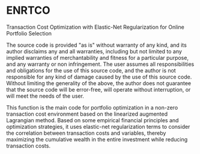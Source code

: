 # ENRTCO
Transaction Cost Optimization with Elastic-Net Regularization for Online Portfolio Selection

The source code is provided "as is" without warranty of any kind, and its author disclaims any and all warranties, including but not limited to any implied warranties of merchantability and fitness for a particular purpose, and any warranty or non infringement. The user assumes all responsibilities and obligations for the use of this source code, and the author is not responsible for any kind of damage caused by the use of this source code. Without limiting the generality of the above, the author does not guarantee that the source code will be error-free, will operate without interruption, or will meet the needs of the user.
  
This function is the main code for portfolio optimization in a non-zero transaction cost environment based on the linearized augmented Lagrangian method. Based on some empirical financial principles and optimization strategies, it uses elastic-net regularization terms to consider the correlation between transaction costs and variables, thereby maximizing the cumulative wealth in the entire investment while reducing transaction costs.

